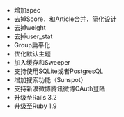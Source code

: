 * 增加spec
* 去掉Score，和Article合并，简化设计
* 去掉weight
* 去掉user_stat
* Group扁平化
* 优化默认主题
* 加入缓存和Sweeper
* 支持使用SQLite或者PostgresQL
* 增加搜索功能（Sunspot）
* 支持新浪微博腾讯微博OAuth登陆
* 升级至Rails 3.2
* 升级至Ruby 1.9
